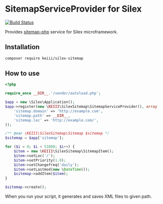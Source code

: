 # SitemapServiceProvider for Silex

[![Build Status](https://travis-ci.org/KEIII/SitemapServiceProvider.svg)](https://travis-ci.org/KEIII/SitemapServiceProvider)

Provides [sitemap-php](https://github.com/evert/sitemap-php) service for Silex microframework.

## Installation
```bash
composer require keiii/silex-sitemap
```

## How to use
```php
<?php

require_once __DIR__.'/vendor/autoload.php';

$app = new \Silex\Application();
$app->register(new \KEIII\SilexSitemap\SitemapServiceProvider(), array(
    'sitemap.domain' => 'http://example.com',
    'sitemap.path' => __DIR__,
    'sitemap.loc' => 'http://example.com/',
));

/** @var \KEIII\SilexSitemap\Sitemap $sitemap */
$sitemap = $app['sitemap'];

for ($i = 0; $i < 51000; $i++) {
    $item = new \KEIII\SilexSitemap\SitemapItem();
    $item->setLoc('/');
    $item->setPriority(1.0);
    $item->setChangefreq('daily');
    $item->setLastmod(new \DateTime());
    $sitemap->addItem($item);
}

$sitemap->create();
```

When you run your script, it generates and saves XML files to given path.
